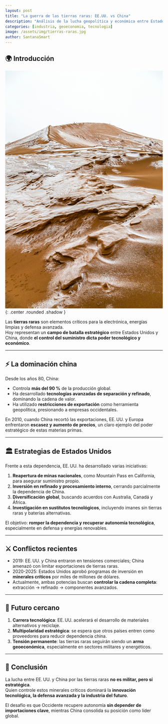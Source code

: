 ```yaml
---
layout: post
title: "La guerra de las tierras raras: EE.UU. vs China"
description: "Análisis de la lucha geopolítica y económica entre Estados Unidos y China por el control de las tierras raras, elementos clave para la tecnología y defensa."
categories: [industria, geoeconomia, tecnologia]
image: /assets/img/tierras-raras.jpg
author: SantanaSmart
---
```


## 🌍 Introducción

![Tierras Raras](/assets/images/tierras-raras.jpg){: .center .rounded .shadow }

Las **tierras raras** son elementos críticos para la electrónica, energías limpias y defensa avanzada.  
Hoy representan un **campo de batalla estratégico** entre Estados Unidos y China, donde **el control del suministro dicta poder tecnológico y económico**.

---

## ⚡ La dominación china

Desde los años 80, China:

- Controla **más del 90 %** de la producción global.  
- Ha desarrollado **tecnologías avanzadas de separación y refinado**, dominando la cadena de valor.  
- Ha utilizado **restricciones de exportación** como herramienta geopolítica, presionando a empresas occidentales.

En 2010, cuando China recortó las exportaciones, EE. UU. y Europa enfrentaron **escasez y aumento de precios**, un claro ejemplo del poder estratégico de estas materias primas.

---

## 🏛️ Estrategias de Estados Unidos

Frente a esta dependencia, EE. UU. ha desarrollado varias iniciativas:

1. **Reapertura de minas nacionales**, como Mountain Pass en California, para asegurar suministro propio.  
2. **Inversión en refinado y procesamiento interno**, cerrando parcialmente la dependencia de China.  
3. **Diversificación global**, buscando acuerdos con Australia, Canadá y África.  
4. **Investigación en sustitutos tecnológicos**, incluyendo imanes sin tierras raras y baterías alternativas.

El objetivo: **romper la dependencia y recuperar autonomía tecnológica**, especialmente en defensa y energías renovables.

---

## ⚔️ Conflictos recientes

- 2019: EE. UU. y China entraron en tensiones comerciales; China amenazó con limitar exportaciones de tierras raras.  
- 2020-2025: Estados Unidos aprobó programas de inversión en **minerales críticos** por miles de millones de dólares.  
- Actualmente, ambas potencias buscan **controlar la cadena completa**: extracción → refinado → componentes avanzados.

---

## 🔮 Futuro cercano

1. **Carrera tecnológica**: EE. UU. acelerará el desarrollo de materiales alternativos y reciclaje.  
2. **Multipolaridad estratégica**: se espera que otros países entren como proveedores para reducir dependencia china.  
3. **Tensión permanente**: las tierras raras seguirán siendo un **arma geoeconómica**, especialmente en sectores militares y energéticos.

---

## 🧠 Conclusión

La lucha entre EE. UU. y China por las tierras raras **no es militar, pero sí estratégica**.  
Quien controle estos minerales críticos dominará la **innovación tecnológica, la defensa avanzada y la industria del futuro**.

El desafío es que Occidente recupere autonomía **sin depender de importaciones clave**, mientras China consolida su posición como líder global.
